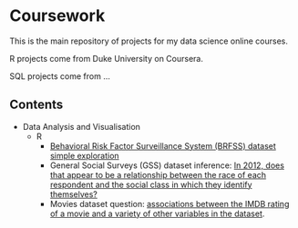 # Coursework

This is the main repository of projects for my data science online courses. 

R projects come from Duke University on Coursera.

SQL projects come from ...

## Contents

- Data Analysis and Visualisation
    - R
        - [Behavioral Risk Factor Surveillance System (BRFSS) dataset simple exploration](https://github.com/bolent/Coursework/tree/main/Introduction%20to%20Probability%20and%20Data%20with%20R)
        - General Social Surveys (GSS) dataset inference: [In 2012, does that appear to be a relationship between the race of each respondent and the social class in which they identify themselves?](https://github.com/bolent/Coursework/tree/main/Inferential%20Statistics)
        - Movies dataset question: [associations between the IMDB rating of a movie and a variety of other variables in the dataset](https://github.com/bolent/Coursework/tree/main/Linear%20Regression%20and%20Modeling).




